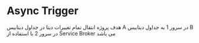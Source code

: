 ﻿# Async Trigger
 هدف پروژه انتقال تمام تغییرات دیتا در جداول دیتابیس A در سرور 1 به جداول دیتابیس B در سرور 2 با استفاده از Service Broker می باشد
